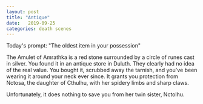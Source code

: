 ```yaml
---
layout: post
title: "Antique"
date:   2019-09-25
categories: death scenes
---
```

Today's prompt: "The oldest item in your possession"

The Amulet of Amrathka is a red stone surrounded by a circle of runes cast in silver. You found it in an antique store in Duluth. They clearly had no idea of the real value. You bought it, scrubbed away the tarnish, and you've been wearing it around your neck ever since. It grants you protection from Nctosa, the daughter of Cthulhu, with her spidery limbs and sharp claws.

Unfortunately, it does nothing to save you from her twin sister, Nctolhu.

